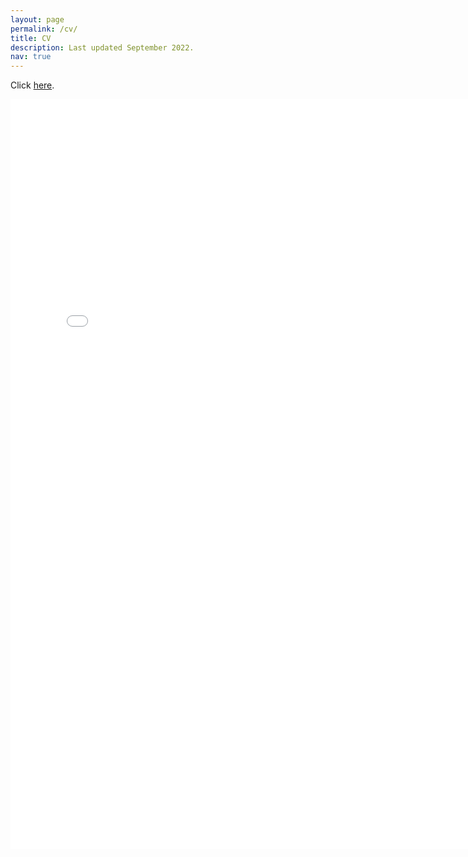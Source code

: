 ```yaml
---
layout: page
permalink: /cv/
title: CV
description: Last updated September 2022. 
nav: true
---
```


Click [here](asiminah.github.io/assets/pdf/HamakiotesCV.pdf?raw=true). 

<embed src="/assets/pdf/HamakiotesCV.pdf" type="application/pdf" width="780" height="1200">

